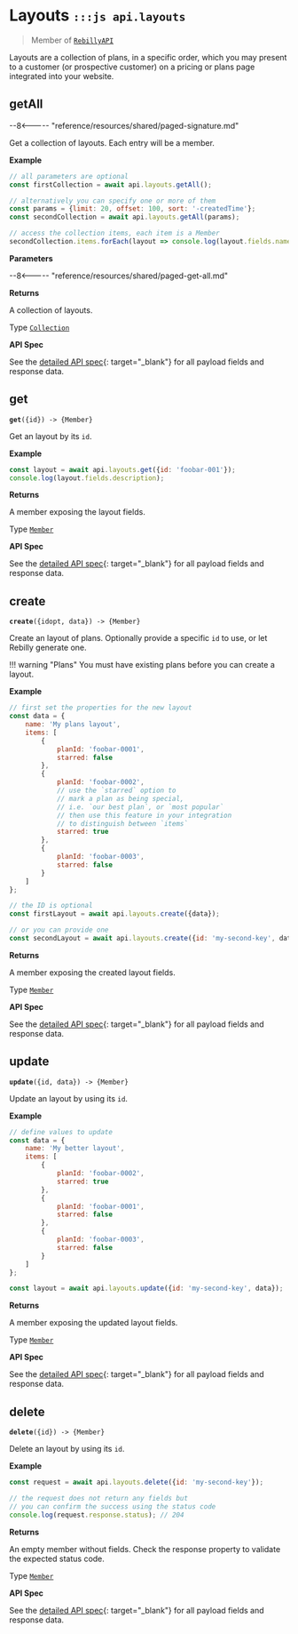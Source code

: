 # Layouts <small>`:::js api.layouts`</small>

> Member of [`RebillyAPI`][goto-rebillyapi]

Layouts are a collection of plans, in a specific order, which you may present to a customer (or prospective customer) on a pricing or plans page integrated into your website.



## getAll

--8<----- "reference/resources/shared/paged-signature.md"

Get a collection of layouts. Each entry will be a member.


**Example**

```js
// all parameters are optional
const firstCollection = await api.layouts.getAll();

// alternatively you can specify one or more of them
const params = {limit: 20, offset: 100, sort: '-createdTime'}; 
const secondCollection = await api.layouts.getAll(params);

// access the collection items, each item is a Member
secondCollection.items.forEach(layout => console.log(layout.fields.name));
```

**Parameters**


--8<----- "reference/resources/shared/paged-get-all.md"


**Returns**

A collection of layouts.

Type [`Collection`][goto-collection]


**API Spec**

See the [detailed API spec][1]{: target="_blank"} for all payload fields and response data.

## get
<div class="method"><code><strong>get</strong>({<span class="prop">id</span>}) -> <span class="return">{Member}</span></code></div>

Get an layout by its `id`.


**Example**

```js
const layout = await api.layouts.get({id: 'foobar-001'});
console.log(layout.fields.description);
```


**Returns**

A member exposing the layout fields.

Type [`Member`][goto-member]


**API Spec**

See the [detailed API spec][2]{: target="_blank"} for all payload fields and response data.

## create
<div class="method"><code><strong>create</strong>({<span class="prop">id</span><span class="optional" title="optional">opt</span>, <span class="prop">data</span>}) -> <span class="return">{Member}</span></code></div>

Create an layout of plans. Optionally provide a specific `id` to use, or let Rebilly generate one. 

!!! warning "Plans"
    You must have existing plans before you can create a layout.  


**Example**

```js
// first set the properties for the new layout
const data = {
    name: 'My plans layout',
    items: [
        {
            planId: 'foobar-0001', 
            starred: false
        },
        {
            planId: 'foobar-0002',
            // use the `starred` option to
            // mark a plan as being special, 
            // i.e. `our best plan`, or `most popular`
            // then use this feature in your integration 
            // to distinguish between `items`
            starred: true
        },
        {
            planId: 'foobar-0003', 
            starred: false
        }
    ]
};

// the ID is optional
const firstLayout = await api.layouts.create({data});

// or you can provide one
const secondLayout = await api.layouts.create({id: 'my-second-key', data});
```


**Returns**

A member exposing the created layout fields.

Type [`Member`][goto-member]


**API Spec**

See the [detailed API spec][3]{: target="_blank"} for all payload fields and response data.

## update
<div class="method"><code><strong>update</strong>({<span class="prop">id</span>, <span class="prop">data</span>}) -> <span class="return">{Member}</span></code></div>

Update an layout by using its `id`. 


**Example**

```js
// define values to update
const data = {
    name: 'My better layout',
    items: [
        {
            planId: 'foobar-0002', 
            starred: true
        },
        {
            planId: 'foobar-0001',
            starred: false
        },
        {
            planId: 'foobar-0003', 
            starred: false
        }
    ]
};

const layout = await api.layouts.update({id: 'my-second-key', data});
```


**Returns**

A member exposing the updated layout fields.

Type [`Member`][goto-member]


**API Spec**

See the [detailed API spec][3]{: target="_blank"} for all payload fields and response data.

## delete
<div class="method"><code><strong>delete</strong>({<span class="prop">id</span>}) -> <span class="return">{Member}</span></code></div>

Delete an layout by using its `id`. 


**Example**

```js
const request = await api.layouts.delete({id: 'my-second-key'});

// the request does not return any fields but
// you can confirm the success using the status code
console.log(request.response.status); // 204
```


**Returns**

An empty member without fields. Check the response property to validate the expected status code.

Type [`Member`][goto-member]


**API Spec**

See the [detailed API spec][4]{: target="_blank"} for all payload fields and response data.

[goto-rebillyapi]: ../rebilly-api
[goto-collection]: ../types/collection
[goto-member]: ../types/member
[1]: https://rebilly.github.io/RebillyAPI/#tag/Layouts%2Fpaths%2F~1layouts%2Fget
[2]: https://rebilly.github.io/RebillyAPI/#tag/Layouts%2Fpaths%2F~1layouts~1%7Bid%7D%2Fget
[3]: https://rebilly.github.io/RebillyAPI/#tag/Layouts%2Fpaths%2F~1layouts~1%7Bid%7D%2Fput
[4]: https://rebilly.github.io/RebillyAPI/#tag/Layouts%2Fpaths%2F~1layouts~1%7Bid%7D%2Fdelete

